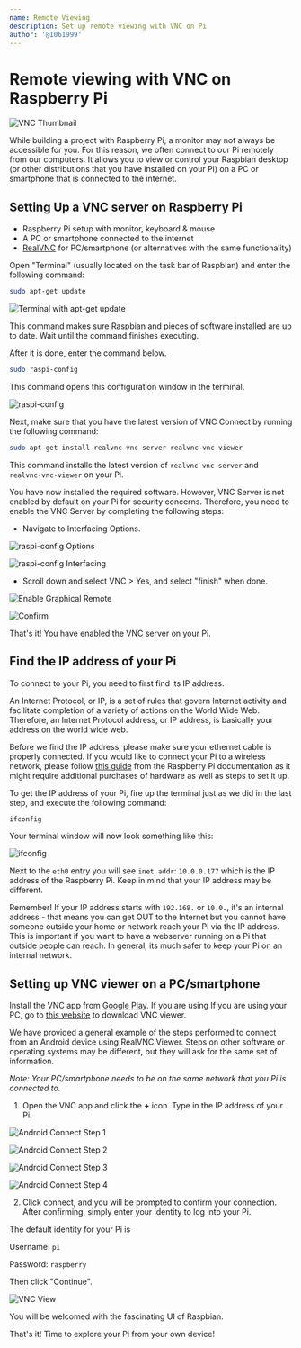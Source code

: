 ```yaml
---
name: Remote Viewing
description: Set up remote viewing with VNC on Pi
author: '@1061999'
---
```


# Remote viewing with VNC on Raspberry Pi

![VNC Thumbnail](https://cloud-cfy7t0wj8-hack-club-bot.vercel.app/3thumbnail.png)

While building a project with Raspberry Pi, a monitor may not always be accessible for you. For this reason, we often connect to our Pi remotely from our computers. It allows you to view or control your Raspbian desktop (or other distributions that you have installed on your Pi) on a PC or smartphone that is connected to the internet.

## Setting Up a VNC server on Raspberry Pi

- Raspberry Pi setup with monitor, keyboard & mouse
- A PC or smartphone connected to the internet
- [RealVNC](https://www.realvnc.com/en/) for PC/smartphone (or alternatives with the same functionality)

Open "Terminal" (usually located on the task bar of Raspbian) and enter the following command:

```bash
sudo apt-get update
```

![Terminal with apt-get update](https://cloud-cfy7t0wj8-hack-club-bot.vercel.app/2terminal.png)

This command makes sure Raspbian and pieces of software installed are up to date. Wait until the command finishes executing.

After it is done, enter the command below.

```bash
sudo raspi-config
```

This command opens this configuration window in the terminal.

![raspi-config](https://cloud-cfy7t0wj8-hack-club-bot.vercel.app/1raspi_config.png)

Next, make sure that you have the latest version of VNC Connect by running the following command:

```bash
sudo apt-get install realvnc-vnc-server realvnc-vnc-viewer
```

This command installs the latest version of `realvnc-vnc-server` and `realvnc-vnc-viewer` on your Pi.

You have now installed the required software. However, VNC Server is not enabled by default on your Pi for security concerns. Therefore, you need to enable the VNC Server by completing the following steps:

- Navigate to Interfacing Options.

![raspi-config Options](https://cloud-cfy7t0wj8-hack-club-bot.vercel.app/0raspi_config_options.png)

![raspi-config Interfacing](https://cloud-czrwfg3up-hack-club-bot.vercel.app/7raspi_config_interfacing.png)

- Scroll down and select VNC > Yes, and select "finish" when done.

![Enable Graphical Remote](https://cloud-czrwfg3up-hack-club-bot.vercel.app/5enable_graphical_remote.png)

![Confirm](https://cloud-czrwfg3up-hack-club-bot.vercel.app/4confirm.png)

That's it! You have enabled the VNC server on your Pi.

## Find the IP address of your Pi

To connect to your Pi, you need to first find its IP address.

An Internet Protocol, or IP, is a set of rules that govern Internet activity and facilitate completion of a variety of actions on the World Wide Web. Therefore, an Internet Protocol address, or IP address, is basically your address on the world wide web.

Before we find the IP address, please make sure your ethernet cable is properly connected. If you would like to connect your Pi to a wireless network, please follow [this guide](https://www.raspberrypi.org/documentation/configuration/wireless/wireless-cli.md) from the Raspberry Pi documentation as it might require additional purchases of hardware as well as steps to set it up.

To get the IP address of your Pi, fire up the terminal just as we did in the last step, and execute the following command:

```bash
ifconfig
```

Your terminal window will now look something like this:

![ifconfig](https://cloud-czrwfg3up-hack-club-bot.vercel.app/6if-config.jpg)

Next to the `eth0` entry you will see `inet addr`: `10.0.0.177` which is the IP address of the Raspberry Pi. Keep in mind that your IP address may be different.

Remember! If your IP address starts with `192.168.` or `10.0.`, it's an internal address - that means you can get OUT to the Internet but you cannot have someone outside your home or network reach your Pi via the IP address. This is important if you want to have a webserver running on a Pi that outside people can reach. In general, its much safer to keep your Pi on an internal network.

## Setting up VNC viewer on a PC/smartphone

Install the VNC app from [Google Play](https://play.google.com/store/apps/details?id=com.realvnc.viewer.android&hl=en). If you are using If you are using your PC, go to [this website](https://www.realvnc.com/en/connect/download/viewer/) to download VNC viewer.

We have provided a general example of the steps performed to connect from an Android device using RealVNC Viewer. Steps on other software or operating systems may be different, but they will ask for the same set of information.

_Note: Your PC/smartphone needs to be on the same network that you Pi is connected to._

1. Open the VNC app and click the **+** icon. Type in the IP address of your Pi.

![Android Connect Step 1](https://cloud-czrwfg3up-hack-club-bot.vercel.app/0android_connect_1.png)

![Android Connect Step 2](https://cloud-czrwfg3up-hack-club-bot.vercel.app/1android_connect_2.png)

![Android Connect Step 3](https://cloud-czrwfg3up-hack-club-bot.vercel.app/2android_connect_3.png)

![Android Connect Step 4](https://cloud-czrwfg3up-hack-club-bot.vercel.app/3android_connect_4.png)

2. Click connect, and you will be prompted to confirm your connection. After confirming, simply enter your identity to log into your Pi.

The default identity for your Pi is

Username: `pi`

Password: `raspberry`

Then click "Continue".

![VNC View](https://cloud-cfy7t0wj8-hack-club-bot.vercel.app/4vnc_view.png)

You will be welcomed with the fascinating UI of Raspbian.

That's it! Time to explore your Pi from your own device!
